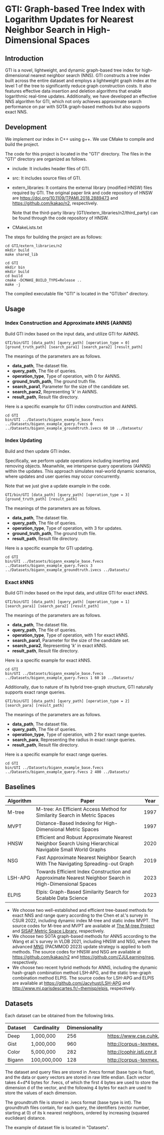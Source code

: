# GTI: Graph-based Tree Index with Logarithm Updates for Nearest Neighbor Search in High-Dimensional Spaces

## Introduction

GTI is a novel, lightweight, and dynamic graph-based tree index for high-dimensional nearest neighbor search (NNS). GTI constructs a tree index built across the entire dataset and employs a lightweight graph index at the level 1 of the tree to significantly reduce graph construction costs. It also features effective data insertion and deletion algorithms that enable logarithmic real-time updates. Additionally, we have developed an effective NNS algorithm for GTI, which not only achieves approximate search performance on par with SOTA graph-based methods but also supports exact NNS. 

## Development

We implement our index in C++ using g++. We use CMake to compile and build the project. 

The code for this project is located in the "GTI" directory. The files in the "GTI" directory are organized as follows.

- include: It includes header files of GTI.

- src: It includes source files of GTI.

- extern_libraries: It contains the external library (modified HNSW) files required by GTI. The original paper link and code repository of HNSW are https://doi.org/10.1109/TPAMI.2018.2889473 and https://github.com/kakao/n2, respectively.

  Note that the third-party library (GTI/extern_libraries/n2/third_party) can be found through the code repository of HNSW.

- CMakeLists.txt

The steps for building the project are as follows:

```shell
cd GTI/extern_libraries/n2
mkdir build
make shared_lib

cd GTI
mkdir bin
mkdir build
cd build 
cmake -DCMAKE_BUILD_TYPE=Release ..
make -j
```

The compiled executable file "GTI" is located in the "GTI/bin" directory.

## Usage

### Index Construction and Approximate $k$NNS (A$k$NNS)

Build GTI index based on the input data, and utilize GTI for A$k$NNS.

```shell
GTI/bin/GTI [data_path] [query_path] [operation_type = 0] [ground_truth_path] [search_para1] [search_para2] [result_path]
```

The meanings of the parameters are as follows.

- **data_path**, The dataset file.
- **query_path**, The file of queries.
- **operation_type**, Type of operation, with 0 for A$k$NNS.
- **ground_truth_path**, The ground truth file.
- **search_para1**, Parameter for the size of the candidate set.
- **search_para2**, Representing '$k$' in A$k$NNS.
-  **result_path**, Result file directory.

Here is a specific example for GTI index construction and  A$k$NNS.

```shell
cd GTI
bin/GTI ../Datasets/bigann_example_base.fvecs ../Datasets/bigann_example_query.fvecs 0 ../Datasets/bigann_example_groundtruth.ivecs 60 10 ../Datasets/
```

### Index Updating

Build and then update GTI index.  

Specifically, we perform update operations including inserting and removing objects. Meanwhile, we intersperse query operations (A$k$NNS) within the updates. This approach simulates real-world dynamic scenarios, where updates and user queries may occur concurrently. 

Note that we just give a update example in the code.

```shell
GTI/bin/GTI [data_path] [query_path] [operation_type = 3] [ground_truth_path] [result_path]
```

The meanings of the parameters are as follows.

- **data_path**, The dataset file.
- **query_path**, The file of queries.
- **operation_type**, Type of operation, with 3 for updates.
- **ground_truth_path**, The ground truth file.
- **result_path**, Result file directory.

Here is a specific example for GTI updating.

```shell
cd GTI
bin/GTI ../Datasets/bigann_example_base.fvecs ../Datasets/bigann_example_query.fvecs 3 ../Datasets/bigann_example_groundtruth.ivecs ../Datasets/
```

### Exact $k$NNS

Build GTI index based on the input data, and utilize GTI for exact $k$NNS. 

```shell
GTI/bin/GTI [data_path] [query_path] [operation_type = 1] [search_para1] [search_para2] [result_path]
```

The meanings of the parameters are as follows.

- **data_path**, The dataset file.
- **query_path**, The file of queries.
- **operation_type**, Type of operation, with 1 for exact $k$NNS.
- **search_para1**, Parameter for the size of the candidate set.
- **search_para2**, Representing '$k$' in exact $k$NNS.
- **result_path**, Result file directory.

Here is a specific example for exact $k$NNS.

```shell
cd GTI
bin/GTI ../Datasets/bigann_example_base.fvecs ../Datasets/bigann_example_query.fvecs 1 60 10 ../Datasets/
```

Additionally, due to nature of its hybrid tree-graph structure, GTI naturally supports exact range queries.

```shell
GTI/bin/GTI [data_path] [query_path] [operation_type = 2] [search_para] [result_path]
```

The meanings of the parameters are as follows.

- **data_path**, The dataset file.
- **query_path**, The file of queries.
- **operation_type**, Type of operation, with 2 for exact range queries.
- **search_para**, Representing the radius in exact range queries.
- **result_path**, Result file directory.

Here is a specific example for exact range queries.

```shell
cd GTI
bin/GTI ../Datasets/bigann_example_base.fvecs ../Datasets/bigann_example_query.fvecs 2 400 ../Datasets/
```


## Baselines

| __Algorithm__ | __Paper__ | __Year__ |
|-------------|------------|------------|
|M-tree   | M-tree: An Efficient Access Method for Similarity Search in Metric Spaces | 1997 |
| MVPT          | Distance-Based Indexing for High-Dimensional Metric Spaces   | 1997     |
| HNSW          | Efficient and Robust Approximate Nearest Neighbor Search Using Hierarchical Navigable Small World Graphs | 2020     |
|NSG | Fast Approximate Nearest Neighbor Search With The Navigating Spreading-out Graph | 2019     |
|LSH-APG | Towards  Efficient Index Construction and  Approximate Nearest Neighbor Search in High-Dimensional Spaces | 2023 |
|ELPIS | Elpis:  Graph-Based Similarity Search for Scalable Data Science | 2023 |

- We choose two well-established and efficient tree-based methods for exact NNS and range query according to the Chen et al.'s survey in CSUR 2022, including dynamic index M-tree and static index MVPT. The source codes for M-tree and MVPT are available at [The M-tree Project](http://www-db.deis.unibo.it/Mtree/) and [SISAP Metric Space Library](https://www.sisap.org/), respectively.
- We choose two SOTA graph-based methods for ANNS according to the Wang et al.'s survey in VLDB 2021, including HNSW and NSG, where the advanced [MNG](https://doi.org/10.1145/3588908) (PACMMOD 2023) update strategy is applied to both methods. The source codes for HNSW and NSG are available at https://github.com/kakao/n2 and https://github.com/ZJULearning/nsg, respectively.
- We choose two recent hybrid methods for ANNS, including the dynamic hash-graph combination method LSH-APG, and the static tree-graph combination method ELPIS. The source codes for LSH-APG and ELPIS are available at https://github.com/Jacyhust/LSH-APG and http://www.mi.parisdescartes.fr/~themisp/elpis, respectively.

## Datasets

Each dataset can be obtained from the following links. 

| Dataset | Cardinality | Dimensionality | Link                                                         |
| ------- | ----------- | -------------- | ------------------------------------------------------------ |
| Deep    | 1,000,000   | 256            | https://www.cse.cuhk.edu.hk/systems/hash/gqr/dataset/deep1M.tar.gz |
| Gist    | 1,000,000   | 960            | http://corpus-texmex.irisa.fr/                               |
| Color   | 5,000,000   | 282            | http://cophir.isti.cnr.it                                    |
| Bigann  | 100,000,000 | 128            | http://corpus-texmex.irisa.fr/                               |

The dataset and query files are stored in .fvecs format (base type is float), and the data or query vectors are stored in raw little endian. Each vector takes 4+d*4 bytes for .fvecs, of which the first 4 bytes are used to store the dimension d of the vector, and the following 4 bytes for each are used to store the values of each dimension.

The groundtruth file is stored in .ivecs format (base type is int). The groundtruth files contain, for each query, the identifiers (vector number, starting at 0) of its k nearest neighbors, ordered by increasing (squared euclidean) distance. 

The example of dataset file is located in "Datasets". 
